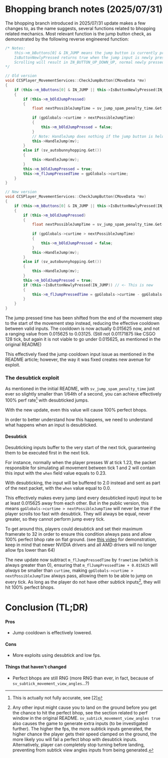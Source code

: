 # Bhopping branch notes (2025/07/31)

The bhopping branch introduced in 2025/07/31 update makes a few changes to, as the name suggests, several functions related to bhopping related mechanics. Most relevant function is the jump button check, as demonstrated by the following reverse engineered function:

```c++
/* Notes:
	this->m_bButtons[0] & IN_JUMP means the jump button is currently pressed.
	IsButtonNewlyPressed returns true when the jump input is newly pressed (IN_BUTTON_UP_DOWN, IN_BUTTON_UP_DOWN_UP, IN_BUTTON_DOWN_UP_DOWN, IN_BUTTON_DOWN_UP_DOWN_UP, IN_BUTTON_UP_DOWN_UP_DOWN)
	Scrolling will result in IN_BUTTON_UP_DOWN_UP, normal newly pressed jump using spacebars will result in IN_BUTTON_UP_DOWN.
*/

// Old version
void CCSPlayer_MovementServices::CheckJumpButton(CMoveData *mv)
{
    if (this->m_bButtons[0] & IN_JUMP || this->IsButtonNewlyPressed(IN_JUMP))  
    {
        if (this->m_bOldJumpPressed) 
        {
            float nextPossibleJumpTime = sv_jump_spam_penalty_time.Get() + this->m_flJumpPressedTime;
            
            if (gpGlobals->curtime > nextPossibleJumpTime)
            {
                this->m_bOldJumpPressed = false;
            }
			// Note: HandleJump does nothing if the jump button is held (and not newly pressed)
            this->HandleJump(mv);
        }
        else if (sv_autobunnyhopping.Get())
        {
            this->HandleJump(mv);
        }
        this->m_bOldJumpPressed = true;
        this->m_flJumpPressedTime = gpGlobals->curtime;
    }
}

// New version
void CCSPlayer_MovementServices::CheckJumpButton(CMoveData *mv)
{
    if (this->m_bButtons[0] & IN_JUMP || this->IsButtonNewlyPressed(IN_JUMP))  
    {
        if (this->m_bOldJumpPressed) 
        {
            float nextPossibleJumpTime = sv_jump_spam_penalty_time.Get() + this->m_flJumpPressedTime;
            
            if (gpGlobals->curtime > nextPossibleJumpTime)
            {
                this->m_bOldJumpPressed = false;
            }
            this->HandleJump(mv);
        }
        else if (sv_autobunnyhopping.Get())
        {
            this->HandleJump(mv);
        }
        this->m_bOldJumpPressed = true;
        if (this->IsButtonNewlyPressed(IN_JUMP)) // <- This is new
        {
            this->m_flJumpPressedTime = gpGlobals->curtime - gpGlobals->frametime;
        }
    }
}
```

The jump pressed time has been shifted from the end of the movement step to the start of the movement step instead, reducing the effective cooldown between valid inputs. The cooldown is now actually 0.015625 now, and not a ranging value from 0.015625 to 0.03125. (Still not 0.01171875 like CSGO 128 tick, but again it is not viable to go under 0.015625, as mentioned in the original README)

This effectively fixed the jump cooldown input issue as mentioned in the README article; however, the way it was fixed creates new avenue for exploit.

### The desubtick exploit
As mentioned in the initial README, with `sv_jump_spam_penalty_time` just ever so slightly smaller than 1/64th of a second, you can achieve effectively 100% perf rate[^1] with desubticked jumps. 

With the new update, even this value will cause 100% perfect bhops.

In order to better understand how this happens, we need to understand what happens when an input is desubticked.
#### Desubtick
Desubticking inputs buffer to the very start of the next tick, guaranteeing them to be executed first in the next tick.

For instance, normally when the player presses W at tick 1.23, the packet responsible for simulating all movement between tick 1 and 2 will contain this input with the `when` field value equals to 0.23.

With desubticking, the input will be buffered to 2.0 instead and sent as part of the next packet, with the `when` value equal to 0.0.

This effectively makes every jump (and every desubticked input) input to be at least 0.015625 away from each other. But in the public version, this means `gpGlobals->curtime > nextPossibleJumpTime` will never be true if the player scrolls too fast with desubtick. They will always be equal, never greater, so they cannot perform jump every tick.

To get around this, players could desubtick and set their maximum framerate to 32 in order to ensure this condition always pass and allow 100% perfect bhop rate on flat ground. (see [this video](https://www.youtube.com/watch?v=FbfGp_oemUQ) for demonstration, keep in mind that newer NVIDIA drivers and all AMD drivers will no longer allow fps lower than 64)

The new update now subtract `m_flJumpPressedTime` by `frametime` (which is always greater than 0), ensuring that `m_flJumpPressedTime + 0.015625` will *always* be smaller than `curtime`, making `gpGlobals->curtime > nextPossibleJumpTime` always pass, allowing them to be able to jump on every tick. As long as the player do not have other subtick inputs[^2], they will hit 100% perfect bhops.

# Conclusion (TL;DR)

#### Pros
- Jump cooldown is effectively lowered.

#### Cons
- More exploits using desubtick and low fps.

#### Things that haven't changed
- Perfect bhops are still RNG (more RNG than ever, in fact, because of `sv_subtick_movement_view_angles`...?)

[^1]: This is actually not fully accurate, see [2]

[^2]: Any other input might cause you to land on the ground before you get the chance to hit the perfect bhop, see the section related to perf window in the original README. `sv_subtick_movement_view_angles true` also causes the game to generate extra inputs (to be investigated further). The higher the fps, the more subtick inputs generated, the higher chance the player gets their speed clamped on the ground, the more likely you will fail a perfect bhop with desubtick inputs. Alternatively, player can completely stop turning before landing, preventing from subtick view angles inputs from being generated.